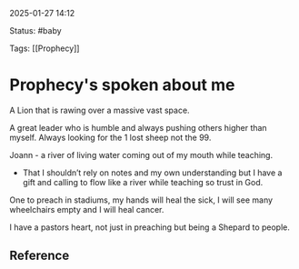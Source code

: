2025-01-27 14:12

Status: #baby 

Tags: [[Prophecy]] 

# Prophecy's spoken about me

A Lion that is rawing over a massive vast space.

A great leader who is humble and always pushing others higher than myself.
Always looking for the 1 lost sheep not the 99.

Joann - a river of living water coming out of my mouth while teaching.
- That I shouldn’t rely on notes and my own understanding but I have a gift and calling to flow like a river while teaching so trust in God.

One to preach in stadiums, my hands will heal the sick, I will see many wheelchairs empty and I will heal cancer.

I have a pastors heart, not just in preaching but being a Shepard to people.

## Reference